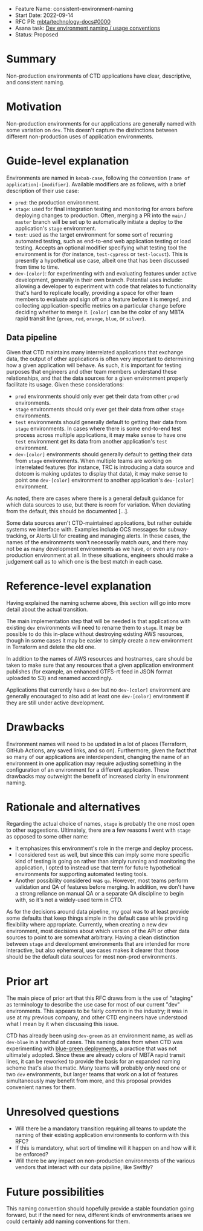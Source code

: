 - Feature Name: consistent-environment-naming
- Start Date: 2022-09-14
- RFC PR: [mbta/technology-docs#0000](https://github.com/mbta/technology-docs/pull/0000)
- Asana task: [Dev environment naming / usage conventions](https://app.asana.com/0/1200506724882024/1202675232761300/f)
- Status: Proposed

# Summary
[summary]: #summary

Non-production environments of CTD applications have clear, descriptive, and consistent naming.

# Motivation
[motivation]: #motivation

Non-production environments for our applications are generally named with some variation on `dev`. This doesn't capture the distinctions between different non-production uses of application environments.

# Guide-level explanation
[guide-level-explanation]: #guide-level-explanation

Environments are named in `kebab-case`, following the convention `[name of application]-[modifier]`. Available modifiers are as follows, with a brief description of their use case:

- `prod`: the production environment.
- `stage`: used for final integration testing and monitoring for errors before deploying changes to production. Often, merging a PR into the `main` / `master` branch will be set up to automatically initiate a deploy to the application's `stage` environment.
- `test`: used as the target environment for some sort of recurring automated testing, such as end-to-end web application testing or load testing. Accepts an optional modifier specifying what testing tool the environment is for (for instance, `test-cypress` or `test-locust`). This is presently a hypothetical use case, albeit one that has been discussed from time to time.
- `dev-[color]`: for experimenting with and evaluating features under active development, generally in their own branch. Potential uses include: allowing a developer to experiment with code that relates to functionality that's hard to replicate locally, providing a space for other team members to evaluate and sign off on a feature before it is merged, and collecting application-specific metrics on a particular change before deciding whether to merge it. `[color]` can be the color of any MBTA rapid transit line (`green`, `red`, `orange`, `blue`, or `silver`).

## Data pipeline

Given that CTD maintains many interrelated applications that exchange data, the output of other applications is often very important to determining how a given application will behave. As such, it is important for testing purposes that engineers and other team members understand these relationships, and that the data sources for a given environment properly facilitate its usage. Given these considerations:

- `prod` environments should only ever get their data from other `prod` environments.
- `stage` environments should only ever get their data from other `stage` environments.
- `test` environments should generally default to getting their data from `stage` environments. In cases where there is some end-to-end test process across multiple applications, it may make sense to have one `test` environment get its data from another application's `test` environment.
- `dev-[color]` environments should generally default to getting their data from `stage` environments. When multiple teams are working on interrelated features (for instance, TRC is introducing a data source and dotcom is making updates to display that data), it may make sense to point one `dev-[color]` environment to another application's `dev-[color]` environment.

As noted, there are cases where there is a general default guidance for which data sources to use, but there is room for variation. When deviating from the default, this should be documented [...].

Some data sources aren't CTD-maintained applications, but rather outside systems we interface with. Examples include OCS messages for subway tracking, or Alerts UI for creating and managing alerts. In these cases, the names of the environments won't necessarily match ours, and there may not be as many development environments as we have, or even any non-production environment at all. In these situations, engineers should make a judgement call as to which one is the best match in each case.

# Reference-level explanation
[reference-level-explanation]: #reference-level-explanation

Having explained the naming scheme above, this section will go into more detail about the actual transition.

The main implementation step that will be needed is that applications with existing `dev` environments will need to rename them to `stage`. It may be possible to do this in-place without destroying existing AWS resources, though in some cases it may be easier to simply create a new environment in Terraform and delete the old one.

In addition to the names of AWS resources and hostnames, care should be taken to make sure that any resources that a given application environment publishes (for example, an enhanced GTFS-rt feed in JSON format uploaded to S3) and renamed accordingly.

Applications that currently have a `dev` but no `dev-[color]` environment are generally encouraged to also add at least one `dev-[color]` environment if they are still under active development.

# Drawbacks
[drawbacks]: #drawbacks

Environment names will need to be updated in a lot of places (Terraform, GitHub Actions, any saved links, and so on). Furthermore, given the fact that so many of our applications are interdependent, changing the name of an environment in one application may require adjusting something in the configuration of an environment for a different application. These drawbacks may outweight the benefit of increased clarity in environment naming.

# Rationale and alternatives
[rationale-and-alternatives]: #rationale-and-alternatives

Regarding the actual choice of names, `stage` is probably the one most open to other suggestions. Ultimately, there are a few reasons I went with `stage` as opposed to some other name:

- It emphasizes this environment's role in the merge and deploy process.
- I considered `test` as well, but since this can imply some more specific kind of testing is going on rather than simply running and monitoring the application, I opted to instead use that term for future hypothetical environments for supporting automated testing tools.
- Another possibility considered was `qa`. However, most teams perform validation and QA of features before merging. In addition, we don't have a strong reliance on manual QA or a separate QA discipline to begin with, so it's not a widely-used term in CTD.

As for the decisions around data pipeline, my goal was to at least provide some defaults that keep things simple in the default case while providing flexibility where appropriate. Currently, when creating a new dev environment, most decisions about which version of the API or other data sources to point to are somewhat arbitrary. Having a clean distinction between `stage` and development environments that are intended for more interactive, but also ephemeral, use cases makes it clearer that those should be the default data sources for most non-prod environments.

# Prior art
[prior-art]: #prior-art

The main piece of prior art that this RFC draws from is the use of "staging" as terminology to describe the use case for most of our current "dev" environments. This appears to be fairly common in the industry; it was in use at my previous company, and other CTD engineers have understood what I mean by it when discussing this issue.

CTD has already been using `dev-green` as an environment name, as well as `dev-blue` in a handful of cases. This naming dates from when CTD was experimenting with [blue-green deployments](https://martinfowler.com/bliki/BlueGreenDeployment.html), a practice that was not ultimately adopted. Since these are already colors of MBTA rapid transit lines, it can be reworked to provide the basis for an expanded naming scheme that's also thematic. Many teams will probably only need one or two `dev` environments, but larger teams that work on a lot of features simultaneously may benefit from more, and this proposal provides convenient names for them.

# Unresolved questions
[unresolved-questions]: #unresolved-questions

- Will there be a mandatory transition requiring all teams to update the naming of their existing application environments to conform with this RFC?
- If this is mandatory, what sort of timeline will it happen on and how will it be enforced?
- Will there be any impact on non-production environments of the various vendors that interact with our data pipiline, like Swiftly?

# Future possibilities
[future-possibilities]: #future-possibilities

This naming convention should hopefully provide a stable foundation going forward, but if the need for new, different kinds of environments arises we could certainly add naming conventions for them.
